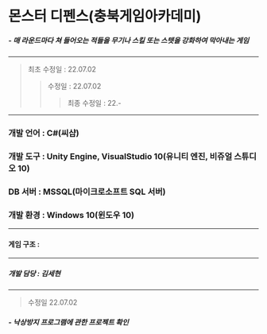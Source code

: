  # 몬스터 디펜스(충북게임아카데미)
 ##### - 매 라운드마다 쳐 들어오는 적들을 무기나 스킬 또는 스텟을 강화하여 막아내는 게임
---
> 최초 수정일 : 22.07.02
>> 수정일 : 22.07.02
>>> 최종 수정일 : 22.-
---
### 개발 언어 : C#(씨샵)
### 개발 도구 : Unity Engine, VisualStudio 10(유니티 엔진, 비쥬얼 스튜디오 10)
### DB 서버 : MSSQL(마이크로소프트 SQL 서버)
### 개발 환경 : Windows 10(윈도우 10)
---
#### 게임 구조 :
---
##### 개발 담당 : 김세현
---
> 수정일 22.07.02
##### - 낙상방지 프로그램에 관한 프로젝트 확인
